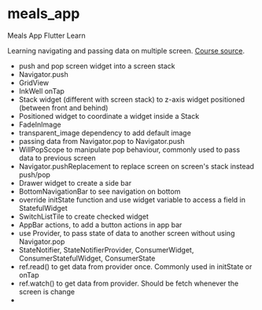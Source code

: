 # meals_app

Meals App Flutter Learn

Learning navigating and passing data on multiple screen.
[Course source](https://www.udemy.com/user/academind/).

* push and pop screen widget into a screen stack
* Navigator.push
* GridView
* InkWell onTap
* Stack widget (different with screen stack) to z-axis widget positioned (between front and behind)
* Positioned widget to coordinate a widget inside a Stack
* FadeInImage
* transparent_image dependency to add default image
* passing data from Navigator.pop to Navigator.push
* WillPopScope to manipulate pop behaviour, commonly used to pass data to previous screen
* Navigator.pushReplacement to replace screen on screen's stack instead push/pop
* Drawer widget to create a side bar
* BottomNavigationBar to see navigation on bottom
* override initState function and use widget variable to access a field in StatefulWidget 
* SwitchListTile to create checked widget
* AppBar actions, to add a button actions in app bar
* use Provider, to pass state of data to another screen without using Navigator.pop
* StateNotifier, StateNotifierProvider, ConsumerWidget, ConsumerStatefulWidget, ConsumerState
* ref.read() to get data from provider once. Commonly used in initState or onTap
* ref.watch() to get data from provider. Should be fetch whenever the screen is change
* 
